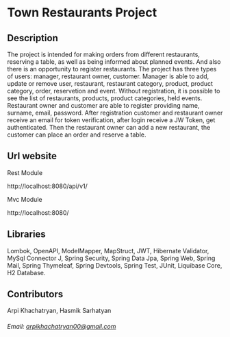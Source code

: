 # Town Restaurants Project

## Description

The project is intended for making orders from different restaurants, reserving a table, as well as being informed about planned events. And also there is an opportunity to register restaurants. The project has three types of users: manager, restaurant owner, customer. Manager is able to add, update or remove user, restaurant, restaurant category, product, product category, order, reservetion and event. Without registration, it is possible to see the list of restaurants, products, product categories, held events. Restaurant owner and customer are able to register providing name, surname, email, password. After registration customer and restaurant owner receive an email for token verification, after login receive a JW Token, get authenticated. Then the restaurant owner can add a new restaurant, the customer can place an order and reserve a table.



## Url website

Rest Module

http://localhost:8080/api/v1/

Mvc Module

http://localhost:8080/

## Libraries
Lombok, OpenAPI, ModelMapper, MapStruct, JWT, Hibernate Validator, MySql Connector J, Spring Security, Spring Data Jpa, Spring Web, Spring Mail, Spring Thymeleaf, Spring Devtools, Spring Test, JUnit, Liquibase Core, H2 Database.

## Contributors
Arpi Khachatryan,
Hasmik Sarhatyan

###### Email: arpikhachatryan00@gmail.com

